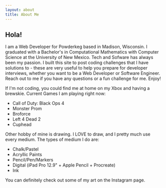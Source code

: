 ```yaml
---
layout: about
title: About Me
---
```


## Hola!

I am a Web Developer for Powderkeg based in Madison, Wisconsin. I graduated with a Bachelor's in Computational Mathematics with Computer Science at the University of New Mexico. Tech and Sofware has always been my passion. I built this site to post coding challenges that I have solutions to - these are very useful to help you prepare for developer interviews, whether you want to be a Web Developer or Software Engineer. Reach out to me if you have any questions or a fun challenge for me. Enjoy!

If I'm not coding, you could find me at home on my Xbox and having a brewskie. Current Games I am playing right now:
*   Call of Duty: Black Ops 4
*   Monster Prom
*   Broforce
*   Left 4 Dead 2
*   Cuphead

Other hobby of mine is drawing. I LOVE to draw, and I pretty much use every medium. The types of medium I do are:
*   Chalk/Pastel
*   Acryllic Paints
*   Pencil/Pen/Markers
*   Digital (iPad Pro 12.9" + Apple Pencil + Procreate)
*   Ink

You can definitely check out some of my art on the Instagram page.